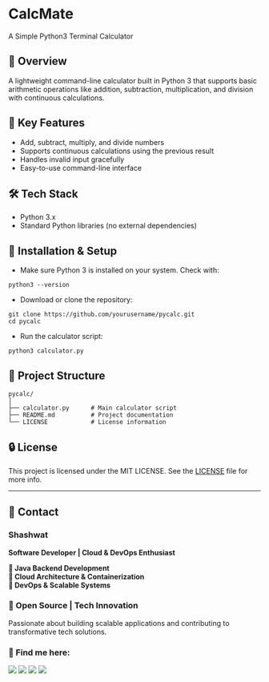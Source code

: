 # CalcMate
A Simple Python3 Terminal Calculator


## 📄 Overview

A lightweight command-line calculator built in Python 3 that supports basic arithmetic operations like addition, subtraction, multiplication, and division with continuous calculations.


## 🎯 Key Features

- Add, subtract, multiply, and divide numbers
- Supports continuous calculations using the previous result
- Handles invalid input gracefully
- Easy-to-use command-line interface
## 🛠️ Tech Stack

- Python 3.x
- Standard Python libraries (no external dependencies)
## 🚀 Installation & Setup

- Make sure Python 3 is installed on your system. Check with:
```
python3 --version
```
- Download or clone the repository:
```
git clone https://github.com/yourusername/pycalc.git
cd pycalc
```
- Run the calculator script:
```
python3 calculator.py
```
## 📂 Project Structure
```
pycalc/
│
├── calculator.py      # Main calculator script  
├── README.md          # Project documentation  
└── LICENSE            # License information  
```

## 🔒 License

This project is licensed under the MIT LICENSE. See the [LICENSE](https://github.com/Shashwat-19/CalcMate/blob/main/LICENSE) file for more info.

---

## 📩 Contact  
### Shashwat  
**Software Developer | Cloud & DevOps Enthusiast**

**🔹 Java Backend Development**<br>
**🔹 Cloud Architecture & Containerization**<br>
**🔹 DevOps & Scalable Systems**

### 🚀 Open Source | Tech Innovation  
Passionate about building scalable applications and contributing to transformative tech solutions.

### 📌 Find me here:  
[<img src="https://img.shields.io/badge/GitHub-181717?style=for-the-badge&logo=github&logoColor=white" />](https://github.com/Shashwat-19)  [<img src="https://img.shields.io/badge/LinkedIn-0A66C2?style=for-the-badge&logo=linkedin&logoColor=white" />](https://www.linkedin.com/in/shashwatk1956/)  [<img src="https://img.shields.io/badge/Email-D14836?style=for-the-badge&logo=gmail&logoColor=white" />](mailto:shashwat1956@gmail.com)  [<img src="https://img.shields.io/badge/Hashnode-2962FF?style=for-the-badge&logo=hashnode&logoColor=white" />](https://hashnode.com/@Shashwat56)
